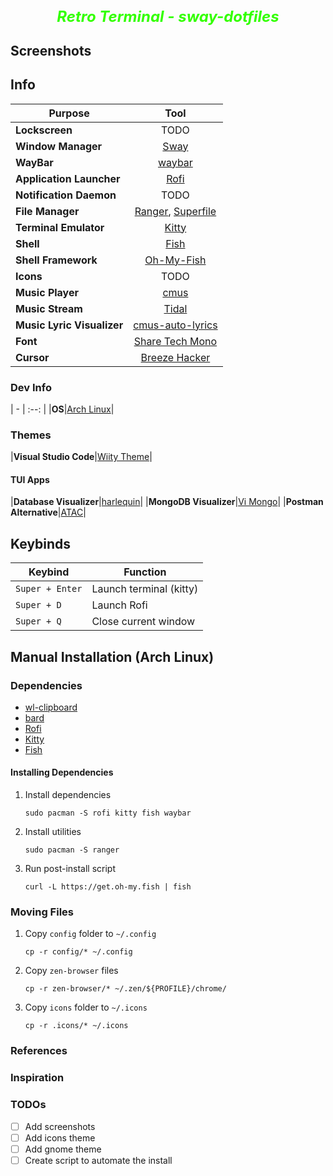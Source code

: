 
<h2 align="center">
 <b style="font-size:24px;line-height:24px;vertical-align:middle; color: #33ff00;"><i>Retro Terminal - sway-dotfiles</i></b>
</h2>

## Screenshots


## Info

|Purpose|Tool|
| - | :--: |
|**Lockscreen**|TODO|
|**Window Manager**|[Sway](https://github.com/swaywm/sway)|
|**WayBar**|[waybar](https://github.com/Alexays/Waybar)|
|**Application Launcher**|[Rofi](https://github.com/lbonn/rofi)|
|**Notification Daemon**|TODO|
|**File Manager**|[Ranger](https://github.com/ranger/ranger), [Superfile](https://github.com/yorukot/superfile)|
|**Terminal Emulator**|[Kitty](https://github.com/kovidgoyal/kitty)|
|**Shell**|[Fish](https://github.com/fish-shell/fish-shell)|
|**Shell Framework**|[Oh-My-Fish](https://github.com/oh-my-fish/oh-my-fish)|
|**Icons**|TODO|
|**Music Player**|[cmus](https://github.com/cmus/cmus)|
|**Music Stream**|[Tidal](https://tidal.com/)|
|**Music Lyric Visualizer**|[cmus-auto-lyrics](https://github.com/mzivic7/cmus-auto-lyrics)|
|**Font**|[Share Tech Mono](https://fonts.google.com/specimen/Share+Tech+Mono)|
|**Cursor**|[Breeze Hacker](https://github.com/clayrisser/breeze-hacked-cursor-theme)|

### Dev Info
| - | :--: |
|**OS**|[Arch Linux](https://archlinux.org/)|

### Themes
|**Visual Studio Code**|[Wiity Theme](https://marketplace.visualstudio.com/items/?itemName=puszkarek.wiity-vscode-theme)|
#### TUI Apps
|**Database Visualizer**|[harlequin](https://harlequin.sh/)|
|**MongoDB Visualizer**|[Vi Mongo](https://www.vi-mongo.com/)|
|**Postman Alternative**|[ATAC](https://github.com/Julien-cpsn/ATAC)|



## Keybinds 
|        Keybind         |                 Function                 |
| ---------------------- | ---------------------------------------- |
| `Super + Enter`        | Launch terminal (kitty)                  |
| `Super + D`            | Launch Rofi                              |
| `Super + Q`            | Close current window                     |


## Manual Installation (Arch Linux)

### Dependencies
- [wl-clipboard](https://github.com/bugaevc/wl-clipboard)
- [bard](https://github.com/Puszkarek/bard)
- [Rofi](https://github.com/davatorium/rofi/blob/next/INSTALL.md)
- [Kitty](ttps://github.com/kovidgoyal/kitty)
- [Fish](https://github.com/oh-my-fish/oh-my-fish)

#### Installing Dependencies

1. Install dependencies
    ```
    sudo pacman -S rofi kitty fish waybar
    ```
1. Install utilities
    ```
    sudo pacman -S ranger
    ```
1. Run post-install script
    ```
    curl -L https://get.oh-my.fish | fish
    ```

### Moving Files

1. Copy `config` folder to `~/.config`
   ```
   cp -r config/* ~/.config
   ```
1. Copy `zen-browser` files
   ```
   cp -r zen-browser/* ~/.zen/${PROFILE}/chrome/ 
   ```
1. Copy `icons` folder to `~/.icons`
   ```
   cp -r .icons/* ~/.icons
   ```


### References

### Inspiration


### TODOs
- [ ] Add screenshots
- [ ] Add icons theme
- [ ] Add gnome theme
- [ ] Create script to automate the install